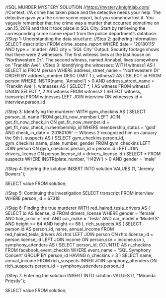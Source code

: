//SQL MURDER MYSTERY SOLUTION
//https://mystery.knightlab.com/
//Context:
//A crime has taken place and the detective needs your help. The detective gave you the crime scene report, but you somehow lost it. You vaguely remember that the crime was a murder that occurred sometime on Jan.15, 2018 and that it took place in SQL City. Start by retrieving the corresponding crime scene report from the police department’s database.
//Step 1: Understanding the data structure:
//Step 2: gathering information
SELECT description FROM crime_scene_report
WHERE date = '20180115' AND type = 'murder' AND city = 'SQL City'
Output:
Security footage shows that there were 2 witnesses. The first witness lives at the last house on "Northwestern Dr". The second witness, named Annabel, lives somewhere on "Franklin Ave".
//Step 3: Identifying the witnesses:
WITH witness1 AS (
    SELECT id FROM person
    WHERE address_street_name = 'Northwestern Dr'
    ORDER BY address_number DESC LIMIT 1
), witness2 AS (
    SELECT id FROM person
    WHERE INSTR(name, 'Annabel') > 0 AND address_street_name = 'Franklin Ave'
), witnesses AS (
    SELECT *, 1 AS witness FROM witness1
    UNION
    SELECT *, 2 AS witness FROM witness2
)
SELECT witness, transcript FROM witnesses
LEFT JOIN interview ON witnesses.id = interview.person_id
 
//Step 3: Identifying the murderer:
WITH gym_checkins AS (
    SELECT person_id, name
    FROM get_fit_now_member
    LEFT JOIN get_fit_now_check_in ON get_fit_now_member.id = get_fit_now_check_in.membership_id
    WHERE membership_status = 'gold' 
      AND check_in_date = '20180109' -- Witness 2 recognized him on January the 9th
), suspects AS (
    SELECT gym_checkins.person_id, gym_checkins.name, plate_number, gender
    FROM gym_checkins
    LEFT JOIN person ON gym_checkins.person_id = person.id
    LEFT JOIN drivers_license ON person.license_id = drivers_license.id
)
SELECT * FROM suspects
WHERE INSTR(plate_number, 'H42W') > 0 AND gender = 'male'
 
//Step 4: Entering the solution
INSERT INTO solution VALUES (1, "Jeremy Bowers");

SELECT value FROM solution;

//Step 5: Continuing the investigation
SELECT transcript FROM interview WHERE person_id = 67318
 
//Step 6: Finding the true murderer
WITH red_haired_tesla_drivers AS (
    SELECT id AS license_id
    FROM drivers_license
    WHERE gender = 'female' AND hair_color = 'red'
      AND car_make = 'Tesla' AND car_model = 'Model S'
      AND height >= 64 AND height <= 68
), rich_suspects AS (
    SELECT person.id AS person_id, name, annual_income
    FROM red_haired_tesla_drivers AS rhtd
    LEFT JOIN person ON rhtd.license_id = person.license_id
    LEFT JOIN income ON person.ssn = income.ssn
), symphony_attenders AS (
    SELECT person_id, COUNT(1) AS n_checkins
    FROM facebook_event_checkin
    WHERE event_name = 'SQL Symphony Concert'
    GROUP BY person_id
    HAVING n_checkins = 3 
)
SELECT name, annual_income
	FROM rich_suspects
	INNER JOIN symphony_attenders 
		ON rich_suspects.person_id = symphony_attenders.person_id

 //Step 7: Entering the solution
INSERT INTO solution VALUES (1, "Miranda Priestly");

SELECT value FROM solution;
